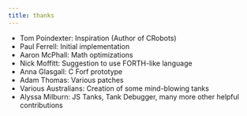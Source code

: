 ```yaml
---
title: thanks
---
```


* Tom Poindexter:        Inspiration (Author of CRobots)
* Paul Ferrell:          Initial implementation
* Aaron McPhall:         Math optimizations
* Nick Moffitt:          Suggestion to use FORTH-like language
* Anna Glasgall:         C Forf prototype
* Adam Thomas:           Various patches
* Various Australians:   Creation of some mind-blowing tanks
* Alyssa Milburn:        JS Tanks, Tank Debugger, many more other helpful contributions

